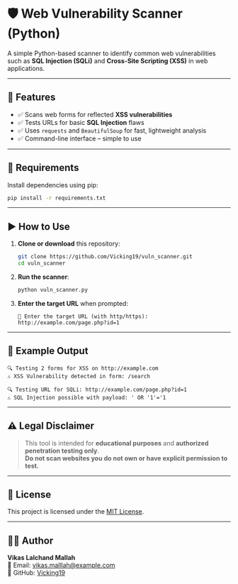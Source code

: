 # 🛡️ Web Vulnerability Scanner (Python)

A simple Python-based scanner to identify common web vulnerabilities such as **SQL Injection (SQLi)** and **Cross-Site Scripting (XSS)** in web applications.

---

## 🚀 Features

- ✅ Scans web forms for reflected **XSS vulnerabilities**
- ✅ Tests URLs for basic **SQL Injection** flaws
- ✅ Uses `requests` and `BeautifulSoup` for fast, lightweight analysis
- ✅ Command-line interface – simple to use

---

## 🧰 Requirements

Install dependencies using pip:

```bash
pip install -r requirements.txt
```

---

## ▶️ How to Use

1. **Clone or download** this repository:
   ```bash
   git clone https://github.com/Vicking19/vuln_scanner.git
   cd vuln_scanner
   ```

2. **Run the scanner**:
   ```bash
   python vuln_scanner.py
   ```

3. **Enter the target URL** when prompted:
   ```
   🔗 Enter the target URL (with http/https): http://example.com/page.php?id=1
   ```

---

## 📂 Example Output

```
🔍 Testing 2 forms for XSS on http://example.com
⚠️ XSS Vulnerability detected in form: /search

🔍 Testing URL for SQLi: http://example.com/page.php?id=1
⚠️ SQL Injection possible with payload: ' OR '1'='1
```

---

## ⚠️ Legal Disclaimer

> This tool is intended for **educational purposes** and **authorized penetration testing only**.  
> **Do not scan websites you do not own or have explicit permission to test.**

---

## 📝 License

This project is licensed under the [MIT License](LICENSE).

---

## 👨‍💻 Author

**Vikas Lalchand Mallah**  
📧 Email: vikas.malllah@example.com  
🔗 GitHub: [Vicking19](https://github.com/Vicking19)